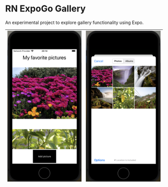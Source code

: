 # RN ExpoGo Gallery

An experimental project to explore gallery functionality using Expo.

|![Screenshot-1.png](assets%2Fscreenshots%2FScreenshot-1.png)|![Screenshot-2.png](assets%2Fscreenshots%2FScreenshot-2.png)|
|---|---|

